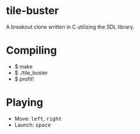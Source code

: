 # tile-buster
A breakout clone written in C utilizing the SDL library. 

# Compiling
* $ make
* $ ./tile_buster
* $ profit!

# Playing
* Move: <kbd>left</kbd>, <kbd>right</kbd>
* Launch: <kbd>space</kbd>
